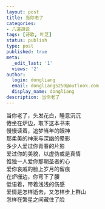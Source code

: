```yaml
---
layout: post
title: 当你老了
categories:
- 八道胡说
tags: [诗歌, 叶芝]
status: publish
type: post
published: true
meta:
  _edit_last: '1'
  views: '2'
author:
  login: dongliang
  email: dongliang5250@outlook.com
  display_name: dongliang
description: 当你老了
---
```

当你老了，头发花白，睡意沉沉  
倦坐在炉边，取下这本书来  
慢慢读着，追梦当年的眼神  
那柔美的神采与深幽的晕影  
多少人爱过你青春的片影  
爱过你的美貌，以虚伪或是真情  
 惟独一人爱你那朝圣者的心  
爱你哀戚的脸上岁月的留痕  
在炉栅边，你弯下了腰  
低语着，带着浅浅的伤感  
爱情是怎样逝去，又怎样步上群山  
怎样在繁星之间藏住了脸  



